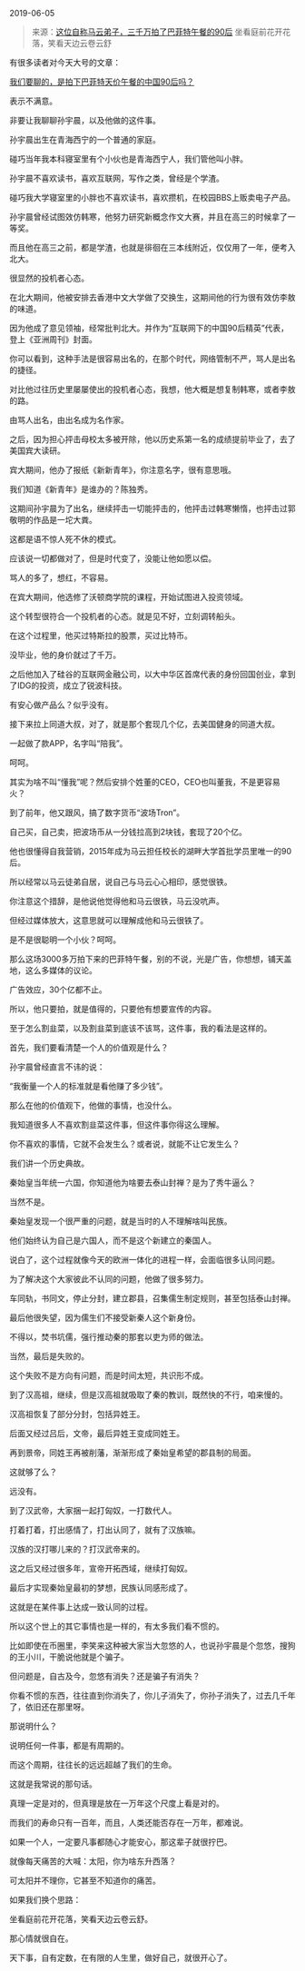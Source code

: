 2019-06-05

> 来源：[这位自称马云弟子，三千万拍了巴菲特午餐的90后](http://mp.weixin.qq.com/s?__biz=MzU3NDc5Nzc0NQ==&mid=2247484757&idx=1&sn=d2ce7c1efeef31324d973b32b80e4a0f&chksm=fd2da78bca5a2e9d9b88e672922fdd3487947142199887f9935b1ff8e6c100be589181472adc&scene=27#wechat_redirect)
> 坐看庭前花开花落，笑看天边云卷云舒

有很多读者对今天大号的文章：

[我们要聊的，是拍下巴菲特天价午餐的中国90后吗？](https://mp.weixin.qq.com/s?__biz=MzU0MjYwNDU2Mw==&mid=2247486549&idx=2&sn=2451485c8b5d79492ab87b8e09fbfd1d&chksm=fb196029cc6ee93f5be1d9d8d9264cb1244395d37083c147cd8f4c33623f7e6c8b23927db334&token=1850174815&lang=zh_CN&scene=21#wechat_redirect)  

表示不满意。

  

非要让我聊聊孙宇晨，以及他做的这件事。

  

孙宇晨出生在青海西宁的一个普通的家庭。

  

碰巧当年我本科寝室里有个小伙也是青海西宁人，我们管他叫小胖。

  

孙宇晨不喜欢读书，喜欢互联网，写作之类，曾经是个学渣。

  

碰巧我大学寝室里的小胖也不喜欢读书，喜欢攒机，在校园BBS上贩卖电子产品。

  

孙宇晨曾经试图效仿韩寒，他努力研究新概念作文大赛，并且在高三的时候拿了一等奖。

  

而且他在高三之前，都是学渣，也就是徘徊在三本线附近，仅仅用了一年，便考入北大。

  

很显然的投机者心态。

  

在北大期间，他被安排去香港中文大学做了交换生，这期间他的行为很有效仿李敖的味道。

  

因为他成了意见领袖，经常批判北大。并作为“互联网下的中国90后精英”代表，登上《亚洲周刊》封面。

  

你可以看到，这种手法是很容易出名的，在那个时代，网络管制不严，骂人是出名的捷径。

  

对比他过往历史里屡屡使出的投机者心态，我想，他大概是想复制韩寒，或者李敖的路。

  

由骂人出名，由出名成为名作家。

  

之后，因为担心抨击母校太多被开除，他以历史系第一名的成绩提前毕业了，去了美国宾大读研。

  

宾大期间，他办了报纸《新新青年》，你注意名字，很有意思哦。

  

我们知道《新青年》是谁办的？陈独秀。

  

这期间孙宇晨为了出名，继续抨击一切能抨击的，他抨击过韩寒懒惰，也抨击过郭敬明的作品是一坨大粪。

  

这都是语不惊人死不休的模式。

  

应该说一切都做对了，但是时代变了，没能让他如愿以偿。

  

骂人的多了，想红，不容易。

  

在宾大期间，他选修了沃顿商学院的课程，开始试图进入投资领域。

  

这个转型很符合一个投机者的心态。就是见不好，立刻调转船头。

  

在这个过程里，他买过特斯拉的股票，买过比特币。

  

没毕业，他的身价就过了千万。

  

之后他加入了硅谷的互联网金融公司，以大中华区首席代表的身份回国创业，拿到了IDG的投资，成立了锐波科技。

  

有安心做产品么？似乎没有。

  

接下来拉上同道大叔，对了，就是那个套现几个亿，去美国健身的同道大叔。

  

一起做了款APP，名字叫“陪我”。

  

呵呵。

  

其实为啥不叫“懂我”呢？然后安排个姓董的CEO，CEO也叫董我，不是更容易火？

  

到了前年，他又跟风，搞了数字货币“波场Tron”。

  

自己买，自己卖，把波场币从一分钱拉高到2块钱，套现了20个亿。

  

他也很懂得自我营销，2015年成为马云担任校长的湖畔大学首批学员里唯一的90后。

  

所以经常以马云徒弟自居，说自己与马云心心相印，感觉很铁。

  

你注意这个措辞，是他说他觉得他和马云很铁，马云没吭声。

  

但经过媒体放大，这意思就可以理解成他和马云很铁了。

  

是不是很聪明一个小伙？呵呵。

  

那么这场3000多万拍下来的巴菲特午餐，别的不说，光是广告，你想想，铺天盖地，这么多媒体的议论。

  

广告效应，30个亿都不止。

  

所以，他只要拍，就是值得的，只要他有想要宣传的内容。

  

至于怎么割韭菜，以及割韭菜到底该不该骂，这件事，我的看法是这样的。

  

首先，我们要看清楚一个人的价值观是什么？

  

孙宇晨曾经直言不讳的说：

  

“我衡量一个人的标准就是看他赚了多少钱”。

  

那么在他的价值观下，他做的事情，也没什么。

  

我知道很多人不喜欢割韭菜这件事，但这件事你得这么理解。

  

你不喜欢的事情，它就不会发生么？或者说，就能不让它发生么？

  

我们讲一个历史典故。

  

秦始皇当年统一六国，你知道他为啥要去泰山封禅？是为了秀牛逼么？

  

当然不是。

  

秦始皇发现一个很严重的问题，就是当时的人不理解啥叫民族。

  

他们始终认为自己是六国人，而不是这个新建立的秦国人。

  

说白了，这个过程就像今天的欧洲一体化的进程一样，会面临很多认同问题。

  

为了解决这个大家彼此不认同的问题，他做了很多努力。

  

车同轨，书同文，停止分封，建立郡县，召集儒生制定规则，甚至包括泰山封禅。

  

最后他很失望，因为儒生们不接受新秦人这个新身份。

  

不得以，焚书坑儒，强行推动秦的那套以吏为师的做法。

  

当然，最后是失败的。

  

这个失败不是方向有问题，而是时间太短，共识形不成。

  

到了汉高祖，继续，但是汉高祖就吸取了秦的教训，既然快的不行，咱来慢的。

  

汉高祖恢复了部分分封，包括异姓王。

  

后面又经过吕后，文帝，最后异姓王变成同姓王。

  

再到景帝，同姓王再被削藩，渐渐形成了秦始皇希望的郡县制的局面。

  

这就够了么？

  

远没有。

  

到了汉武帝，大家捆一起打匈奴，一打数代人。

  

打着打着，打出感情了，打出认同了，就有了汉族嘛。

  

汉族的汉打哪儿来的？打汉武帝来的。

  

这之后又经过很多年，宣帝开拓西域，继续打匈奴。

  

最后才实现秦始皇最初的梦想，民族认同感形成了。

  

这就是在某件事上达成一致认同的过程。

  

所以这个世上的其它事情也是一样的，有太多我们看不惯的。

  

比如即使在币圈里，李笑来这种被大家当大忽悠的人，也说孙宇晨是个忽悠，搜狗的王小川，干脆说他就是个骗子。

  

但问题是，自古及今，忽悠有消失？还是骗子有消失？

  

你看不惯的东西，往往直到你消失了，你儿子消失了，你孙子消失了，过去几千年了，依旧还在那里呀。

  

那说明什么？

  

说明任何一件事，都是有周期的。

  

而这个周期，往往长的远远超越了我们的生命。

  

这就是我常说的那句话。

  

真理一定是对的，但真理是放在一万年这个尺度上看是对的。

  

而我们的寿命只有一百年，而且，人类还能否存在一万年，都难说。

  

如果一个人，一定要凡事都随心才能安心，那这辈子就很拧巴。

  

就像每天痛苦的大喊：太阳，你为啥东升西落？

  

可太阳并不理你，它甚至不知道你的痛苦。

  

如果我们换个思路：

  

坐看庭前花开花落，笑看天边云卷云舒。

  

那心情就很自在。

  

天下事，自有定数，在有限的人生里，做好自己，就很开心了。

